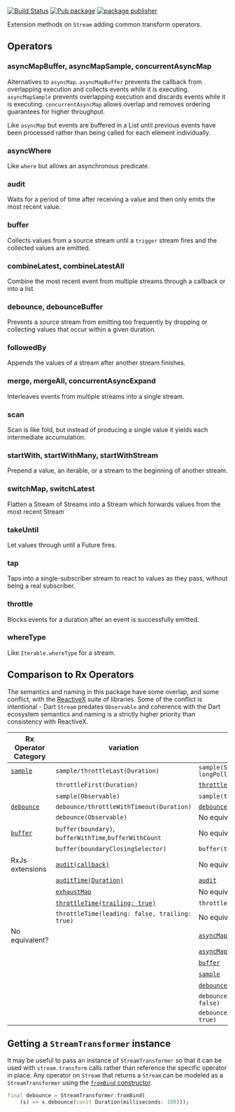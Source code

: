 [![Build Status](https://travis-ci.org/dart-lang/stream_transform.svg?branch=master)](https://travis-ci.org/dart-lang/stream_transform)
[![Pub package](https://img.shields.io/pub/v/stream_transform.svg)](https://pub.dev/packages/stream_transform)
[![package publisher](https://img.shields.io/pub/publisher/stream_transform.svg)](https://pub.dev/packages/stream_transform/publisher)

Extension methods on `Stream` adding common transform operators.

## Operators

### asyncMapBuffer, asyncMapSample, concurrentAsyncMap

Alternatives to `asyncMap`. `asyncMapBuffer` prevents the callback from
overlapping execution and collects events while it is executing.
`asyncMapSample` prevents overlapping execution and discards events while it is
executing. `concurrentAsyncMap` allows overlap and removes ordering guarantees
for higher throughput.

Like `asyncMap` but events are buffered in a List until previous events have
been processed rather than being called for each element individually.

### asyncWhere

Like `where` but allows an asynchronous predicate.

### audit

Waits for a period of time after receiving a value and then only emits the most
recent value.

### buffer

Collects values from a source stream until a `trigger` stream fires and the
collected values are emitted.

### combineLatest, combineLatestAll

Combine the most recent event from multiple streams through a callback or into a
list.

### debounce, debounceBuffer

Prevents a source stream from emitting too frequently by dropping or collecting
values that occur within a given duration.

### followedBy

Appends the values of a stream after another stream finishes.

### merge, mergeAll, concurrentAsyncExpand

Interleaves events from multiple streams into a single stream.

### scan

Scan is like fold, but instead of producing a single value it yields each
intermediate accumulation.

### startWith, startWithMany, startWithStream

Prepend a value, an iterable, or a stream to the beginning of another stream.

### switchMap, switchLatest

Flatten a Stream of Streams into a Stream which forwards values from the most
recent Stream

### takeUntil

Let values through until a Future fires.

### tap

Taps into a single-subscriber stream to react to values as they pass, without
being a real subscriber.

### throttle

Blocks events for a duration after an event is successfully emitted.

### whereType

Like `Iterable.whereType` for a stream.

## Comparison to Rx Operators

The semantics and naming in this package have some overlap, and some conflict,
with the [ReactiveX](https://reactivex.io/) suite of libraries. Some of the
conflict is intentional - Dart `Stream` predates `Observable` and coherence with
the Dart ecosystem semantics and naming is a strictly higher priority than
consistency with ReactiveX.

Rx Operator Category      | variation                                              | `stream_transform`
------------------------- | ------------------------------------------------------ | ------------------
[`sample`][rx_sample]     | `sample/throttleLast(Duration)`                        | `sample(Stream.periodic(Duration), longPoll: false)`
&#x200B;                  | `throttleFirst(Duration)`                              | [`throttle`][throttle]
&#x200B;                  | `sample(Observable)`                                   | `sample(trigger, longPoll: false)`
[`debounce`][rx_debounce] | `debounce/throttleWithTimeout(Duration)`               | [`debounce`][debounce]
&#x200B;                  | `debounce(Observable)`                                 | No equivalent
[`buffer`][rx_buffer]     | `buffer(boundary)`, `bufferWithTime`,`bufferWithCount` | No equivalent
&#x200B;                  | `buffer(boundaryClosingSelector)`                      | `buffer(trigger, longPoll: false)`
RxJs extensions           | [`audit(callback)`][rxjs_audit]                        | No equivalent
&#x200B;                  | [`auditTime(Duration)`][rxjs_auditTime]                | [`audit`][audit]
&#x200B;                  | [`exhaustMap`][rxjs_exhaustMap]                        | No equivalent
&#x200B;                  | [`throttleTime(trailing: true)`][rxjs_throttleTime]    | `throttle(trailing: true)`
&#x200B;                  | `throttleTime(leading: false, trailing: true)`         | No equivalent
No equivalent?            |                                                        | [`asyncMapBuffer`][asyncMapBuffer]
&#x200B;                  |                                                        | [`asyncMapSample`][asyncMapSample]
&#x200B;                  |                                                        | [`buffer`][buffer]
&#x200B;                  |                                                        | [`sample`][sample]
&#x200B;                  |                                                        | [`debounceBuffer`][debounceBuffer]
&#x200B;                  |                                                        | `debounce(leading: true, trailing: false)`
&#x200B;                  |                                                        | `debounce(leading: true, trailing: true)`

[rx_sample]:https://reactivex.io/documentation/operators/sample.html
[rx_debounce]:https://reactivex.io/documentation/operators/debounce.html
[rx_buffer]:https://reactivex.io/documentation/operators/buffer.html
[rxjs_audit]:https://rxjs.dev/api/operators/audit
[rxjs_auditTime]:https://rxjs.dev/api/operators/auditTime
[rxjs_throttleTime]:https://rxjs.dev/api/operators/throttleTime
[rxjs_exhaustMap]:https://rxjs.dev/api/operators/exhaustMap
[asyncMapBuffer]:https://pub.dev/documentation/stream_transform/latest/stream_transform/AsyncMap/asyncMapBuffer.html
[asyncMapSample]:https://pub.dev/documentation/stream_transform/latest/stream_transform/AsyncMap/asyncMapSample.html
[audit]:https://pub.dev/documentation/stream_transform/latest/stream_transform/RateLimit/audit.html
[buffer]:https://pub.dev/documentation/stream_transform/latest/stream_transform/RateLimit/buffer.html
[sample]:https://pub.dev/documentation/stream_transform/latest/stream_transform/RateLimit/sample.html
[debounceBuffer]:https://pub.dev/documentation/stream_transform/latest/stream_transform/RateLimit/debounceBuffer.html
[debounce]:https://pub.dev/documentation/stream_transform/latest/stream_transform/RateLimit/debounce.html
[throttle]:https://pub.dev/documentation/stream_transform/latest/stream_transform/RateLimit/throttle.html

## Getting a `StreamTransformer` instance

It may be useful to pass an instance of `StreamTransformer` so that it can be
used with `stream.transform` calls rather than reference the specific operator
in place. Any operator on `Stream` that returns a `Stream` can be modeled as a
`StreamTransformer` using the [`fromBind` constructor][fromBind].

```dart
final debounce = StreamTransformer.fromBind(
    (s) => s.debounce(const Duration(milliseconds: 100)));
```

[fromBind]: https://api.dart.dev/stable/dart-async/StreamTransformer/StreamTransformer.fromBind.html
